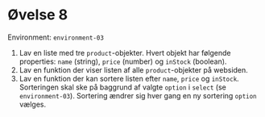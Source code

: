 # Øvelse 8

Environment: `environment-03`

1. Lav en liste med tre `product`-objekter. Hvert objekt har følgende properties: `name` (string), `price` (number) og `inStock` (boolean).
2. Lav en funktion der viser listen af alle `product`-objekter på websiden.
3. Lav en funktion der kan sortere listen efter `name`, `price` og `inStock`. Sorteringen skal ske på baggrund af valgte `option` i `select` (se `environment-03`). Sortering ændrer sig hver gang en ny sortering `option` vælges.
